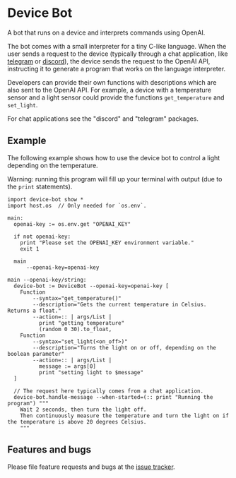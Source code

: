 # Device Bot

A bot that runs on a device and interprets commands using OpenAI.

The bot comes with a small interpreter for a tiny C-like language.
When the user sends a request to the device (typically through a chat
application, like [telegram](https://pkg.toit.io/package/github.com%2Ffloitsch%2Ftoit-telegram)
or [discord](https://pkg.toit.io/package/github.com%2Ffloitsch%2Ftoit-discord)),
the device sends the request to the OpenAI API, instructing
it to generate a program that works on the language interpreter.

Developers can provide their own functions with descriptions which
are also sent to the OpenAI API. For example, a device with a
temperature sensor and a light sensor could provide the functions
`get_temperature` and `set_light`.

For chat applications see the "discord" and "telegram" packages.

## Example

The following example shows how to use the device bot to control a light depending
on the temperature.

Warning: running this program will fill up your terminal with output (due to the
`print` statements).
```
import device-bot show *
import host.os  // Only needed for `os.env`.

main:
  openai-key := os.env.get "OPENAI_KEY"

  if not openai-key:
    print "Please set the OPENAI_KEY environment variable."
    exit 1

  main
      --openai-key=openai-key

main --openai-key/string:
  device-bot := DeviceBot --openai-key=openai-key [
    Function
        --syntax="get_temperature()"
        --description="Gets the current temperature in Celsius. Returns a float."
        --action=:: | args/List |
          print "getting temperature"
          (random 0 30).to_float,
    Function
        --syntax="set_light(<on_off>)"
        --description="Turns the light on or off, depending on the boolean parameter"
        --action=:: | args/List |
          message := args[0]
          print "setting light to $message"
  ]

  // The request here typically comes from a chat application.
  device-bot.handle-message --when-started=(:: print "Running the program") """
    Wait 2 seconds, then turn the light off.
    Then continuously measure the temperature and turn the light on if the temperature is above 20 degrees Celsius.
    """
```

## Features and bugs
Please file feature requests and bugs at the [issue tracker](https://github.com/floitsch/toit-device-bot/issues).
